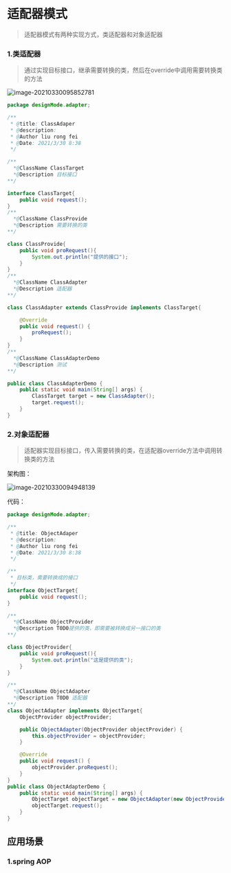 # 适配器模式

> 适配器模式有两种实现方式，类适配器和对象适配器



### 1.类适配器

> 通过实现目标接口，继承需要转换的类，然后在override中调用需要转换类的方法

![image-20210330095852781](C:\Environment\Github\Typora\设计模式\image-20210330095852781.png)

```java
package designMode.adapter;

/**
 * @title: ClassAdaper
 * @description:
 * @Author liu rong fei
 * @Date: 2021/3/30 8:38
 */

/**
  *@ClassName ClassTarget
  *@Description 目标接口
**/

interface ClassTarget{
    public void request();
}
/**
  *@ClassName ClassProvide
  *@Description 需要转换的类
**/

class ClassProvide{
    public void proRequest(){
        System.out.println("提供的接口");
    }
}
/**
  *@ClassName ClassAdapter
  *@Description 适配器
**/

class ClassAdapter extends ClassProvide implements ClassTarget{

    @Override
    public void request() {
        proRequest();
    }
}
/**
  *@ClassName ClassAdapterDemo
  *@Description 测试
**/

public class ClassAdapterDemo {
    public static void main(String[] args) {
        ClassTarget target = new ClassAdapter();
        target.request();
    }
}

```





### 2.对象适配器

> 适配器实现目标接口，传入需要转换的类，在适配器override方法中调用转换类的方法

架构图：

![image-20210330094948139](C:\Environment\Github\Typora\设计模式\image-20210330094948139.png)

代码：

```java
package designMode.adapter;

/**
 * @title: ObjectAdaper
 * @description:
 * @Author liu rong fei
 * @Date: 2021/3/30 8:38
 */

/**
 * 目标类，需要转换成的接口
 */
interface ObjectTarget{
    public void request();
}

/**
  *@ClassName ObjectProvider
  *@Description T0D0提供的类，即需要被转换成另一接口的类
**/

class ObjectProvider{
    public void proRequest(){
        System.out.println("这是提供的类");
    }
}

/**
  *@ClassName ObjectAdapter
  *@Description T0D0 适配器
**/
class ObjectAdapter implements ObjectTarget{
    ObjectProvider objectProvider;

    public ObjectAdapter(ObjectProvider objectProvider) {
        this.objectProvider = objectProvider;
    }

    @Override
    public void request() {
        objectProvider.proRequest();
    }
}
public class ObjectAdapterDemo {
    public static void main(String[] args) {
        ObjectTarget objectTarget = new ObjectAdapter(new ObjectProvider());
        objectTarget.request();
    }
}
```



## 应用场景

### 1.spring AOP

